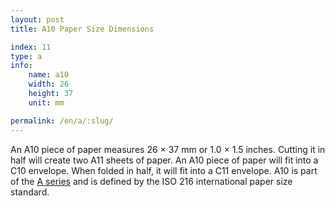 ```yaml
---
layout: post
title: A10 Paper Size Dimensions

index: 11
type: a
info:
    name: a10
    width: 26
    height: 37
    unit: mm

permalink: /en/a/:slug/
---
```


An A10 piece of paper measures 26 × 37 mm or 1.0 × 1.5 inches. Cutting it in half will create two A11 sheets of paper. An A10 piece of paper will fit into a C10 envelope. When folded in half, it will fit into a C11 envelope. A10 is part of the [A series](/en/a) and is defined by the ISO 216 international paper size standard.
